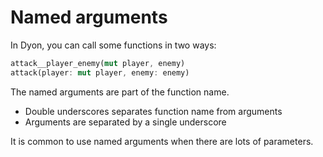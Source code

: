 # Named arguments

In Dyon, you can call some functions in two ways:

```rust
attack__player_enemy(mut player, enemy)
attack(player: mut player, enemy: enemy)
```

The named arguments are part of the function name.

- Double underscores separates function name from arguments
- Arguments are separated by a single underscore

It is common to use named arguments when there are lots of parameters.
